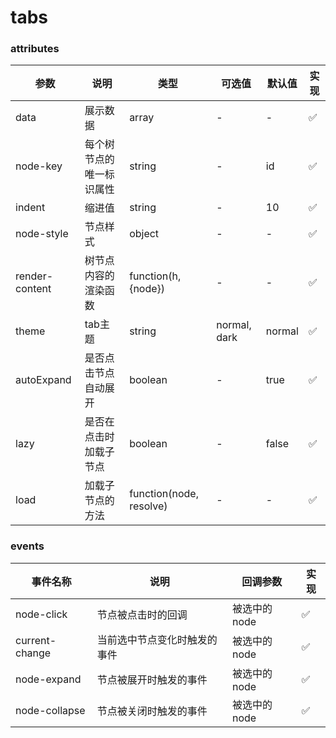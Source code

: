# tabs

### attributes
| 参数      | 说明          | 类型      | 可选值                           | 默认值  | 实现 |
|---------- |-------------- |---------- |--------------------------------  |-------- |-------- |
| data | 展示数据 | array | - | - | ✅ |
| node-key | 每个树节点的唯一标识属性 | string | - | id | ✅ |
| indent | 缩进值 | string | - | 10 | ✅ |
| node-style | 节点样式 | object | - | - | ✅ |
| render-content | 树节点内容的渲染函数 | function(h, {node}) | - | - | ✅ |
| theme | tab主题 | string | normal, dark | normal | ✅ |
| autoExpand | 是否点击节点自动展开 | boolean | - | true | ✅ |
| lazy | 是否在点击时加载子节点 | boolean | - | false | ✅ |
| load | 加载子节点的方法 | function(node, resolve) | - | - | ✅ |

### events
| 事件名称 | 说明 | 回调参数 | 实现 |
|---------|--------|---------|-------- |
| node-click | 节点被点击时的回调 | 被选中的node | ✅ |
| current-change | 当前选中节点变化时触发的事件 | 被选中的node | ✅ |
| node-expand | 节点被展开时触发的事件 | 被选中的node | ✅ |
| node-collapse | 节点被关闭时触发的事件 | 被选中的node | ✅ |
